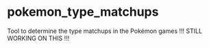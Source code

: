 # pokemon_type_matchups
Tool to determine the type matchups in the Pokémon games
!!! STILL WORKING ON THIS !!!

